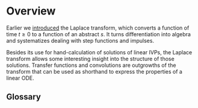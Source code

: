 # Overview

Earlier we [introduced](../steps/laplace.md) the Laplace transform, which converts a function of time $t\ge 0$ to a function of an abstract $s$. It turns differentiation into algebra and systematizes dealing with step functions and impulses.

Besides its use for hand-calculation of solutions of linear IVPs, the Laplace transform allows some interesting insight into the structure of those solutions. Transfer functions and convolutions are outgrowths of the transform that can be used as shorthand to express the properties of a linear ODE.

## Glossary

```{glossary}

```
